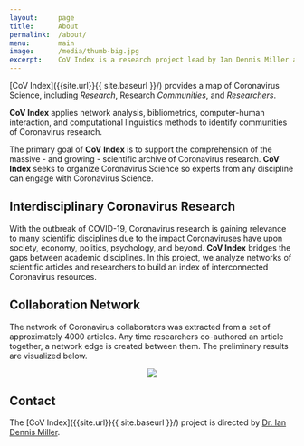 ```yaml
---
layout:     page
title:      About
permalink:  /about/
menu:       main
image:      /media/thumb-big.jpg
excerpt:    CoV Index is a research project lead by Ian Dennis Miller at the University of Toronto
---
```


[CoV Index]({{site.url}}{{ site.baseurl }}/) provides a map of Coronavirus Science, including *Research*, Research *Communities*, and *Researchers*.

**CoV Index** applies network analysis, bibliometrics, computer-human interaction, and computational linguistics methods to identify communities of Coronavirus research.

The primary goal of **CoV Index** is to support the comprehension of the massive - and growing - scientific archive of Coronavirus research.
**CoV Index** seeks to organize Coronavirus Science so experts from any discipline can engage with Coronavirus Science.

## Interdisciplinary Coronavirus Research

With the outbreak of COVID-19, Coronavirus research is gaining relevance to many scientific disciplines due to the impact Coronaviruses have upon society, economy, politics, psychology, and beyond.
**CoV Index** bridges the gaps between academic disciplines.
In this project, we analyze networks of scientific articles and researchers to build an index of interconnected Coronavirus resources.

## Collaboration Network

The network of Coronavirus collaborators was extracted from a set of approximately 4000 articles.
Any time researchers co-authored an article together, a network edge is created between them.
The preliminary results are visualized below.

<p align="center">
    <img src="{{ site.baseurl }}/media/net/coronavirus-collaboration-network.jpg">
</p>

## Contact

The [CoV Index]({{site.url}}{{ site.baseurl }}/) project is directed by [Dr. Ian Dennis Miller](https://mastodon.social/idm).
